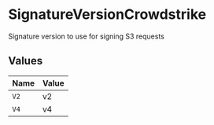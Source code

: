 # SignatureVersionCrowdstrike

Signature version to use for signing S3 requests


## Values

| Name  | Value |
| ----- | ----- |
| `V2`  | v2    |
| `V4`  | v4    |